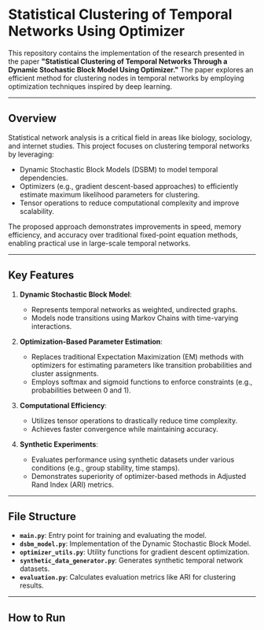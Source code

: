 # Statistical Clustering of Temporal Networks Using Optimizer

This repository contains the implementation of the research presented in the paper **"Statistical Clustering of Temporal Networks Through a Dynamic Stochastic Block Model Using Optimizer."** The paper explores an efficient method for clustering nodes in temporal networks by employing optimization techniques inspired by deep learning.

---

## Overview

Statistical network analysis is a critical field in areas like biology, sociology, and internet studies. This project focuses on clustering temporal networks by leveraging:
- Dynamic Stochastic Block Models (DSBM) to model temporal dependencies.
- Optimizers (e.g., gradient descent-based approaches) to efficiently estimate maximum likelihood parameters for clustering.
- Tensor operations to reduce computational complexity and improve scalability.

The proposed approach demonstrates improvements in speed, memory efficiency, and accuracy over traditional fixed-point equation methods, enabling practical use in large-scale temporal networks.

---

## Key Features

1. **Dynamic Stochastic Block Model**:
   - Represents temporal networks as weighted, undirected graphs.
   - Models node transitions using Markov Chains with time-varying interactions.

2. **Optimization-Based Parameter Estimation**:
   - Replaces traditional Expectation Maximization (EM) methods with optimizers for estimating parameters like transition probabilities and cluster assignments.
   - Employs softmax and sigmoid functions to enforce constraints (e.g., probabilities between 0 and 1).

3. **Computational Efficiency**:
   - Utilizes tensor operations to drastically reduce time complexity.
   - Achieves faster convergence while maintaining accuracy.

4. **Synthetic Experiments**:
   - Evaluates performance using synthetic datasets under various conditions (e.g., group stability, time stamps).
   - Demonstrates superiority of optimizer-based methods in Adjusted Rand Index (ARI) metrics.

---

## File Structure

- **`main.py`**: Entry point for training and evaluating the model.
- **`dsbm_model.py`**: Implementation of the Dynamic Stochastic Block Model.
- **`optimizer_utils.py`**: Utility functions for gradient descent optimization.
- **`synthetic_data_generator.py`**: Generates synthetic temporal network datasets.
- **`evaluation.py`**: Calculates evaluation metrics like ARI for clustering results.

---

## How to Run
